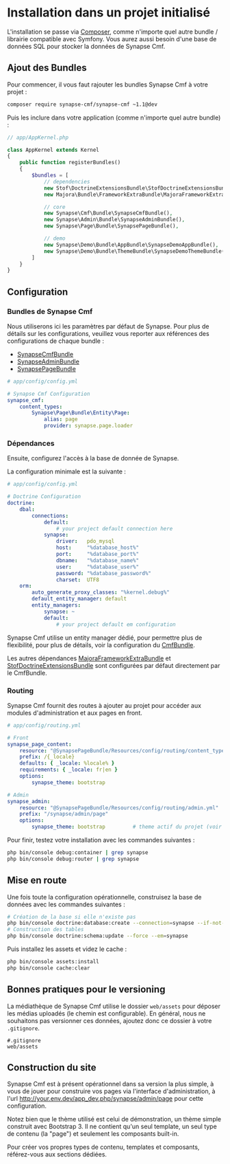# Installation dans un projet initialisé

L'installation se passe via [Composer](https://getcomposer.org/), comme n'importe quel autre bundle / librairie compatible avec Symfony.
Vous aurez aussi besoin d'une base de données SQL pour stocker la données de Synapse Cmf.

## Ajout des Bundles

Pour commencer, il vous faut rajouter les bundles Synapse Cmf à votre projet :

```bash
composer require synapse-cmf/synapse-cmf ~1.1@dev
```

Puis les inclure dans votre application (comme n'importe quel autre bundle) :
```php
// app/AppKernel.php

class AppKernel extends Kernel
{
    public function registerBundles()
    {
        $bundles = [
            // dependencies
            new Stof\DoctrineExtensionsBundle\StofDoctrineExtensionsBundle(),
            new Majora\Bundle\FrameworkExtraBundle\MajoraFrameworkExtraBundle($this),

            // core
            new Synapse\Cmf\Bundle\SynapseCmfBundle(),
            new Synapse\Admin\Bundle\SynapseAdminBundle(),
            new Synapse\Page\Bundle\SynapsePageBundle(),

            // demo
            new Synapse\Demo\Bundle\AppBundle\SynapseDemoAppBundle(),
            new Synapse\Demo\Bundle\ThemeBundle\SynapseDemoThemeBundle(),
        ]
    }
}
```

## Configuration

### Bundles de Synapse Cmf

Nous utiliserons ici les paramètres par défaut de Synapse. Pour plus de détails sur les configurations, veuillez vous reporter aux références des configurations de chaque bundle :

 - [SynapseCmfBundle](distributions/1_cmf_bundle.md)
 - [SynapseAdminBundle](distributions/2_admin_bundle.md)
 - [SynapsePageBundle](distributions/3_page_bundle.md)

```yml
# app/config/config.yml

# Synapse Cmf Configuration
synapse_cmf:
    content_types:
        Synapse\Page\Bundle\Entity\Page:
            alias: page
            provider: synapse.page.loader
```
### Dépendances
Ensuite, configurez l'accès à la base de donnée de Synapse.

La configuration minimale est la suivante :
```yml
# app/config/config.yml

# Doctrine Configuration
doctrine:
    dbal:
        connections:
            default:
                # your project default connection here
            synapse:
                driver:   pdo_mysql
                host:     "%database_host%"
                port:     "%database_port%"
                dbname:   "%database_name%"
                user:     "%database_user%"
                password: "%database_password%"
                charset:  UTF8
    orm:
        auto_generate_proxy_classes: "%kernel.debug%"
        default_entity_manager: default
        entity_managers:
            synapse: ~
            default:
                # your project default em configuration
```

Synapse Cmf utilise un entity manager dédié, pour permettre plus de flexibilité, pour plus de détails, voir la configuration du [CmfBundle](distributions/1_cmf_bundle.md).

Les autres dépendances [MajoraFrameworkExtraBundle](https://github.com/LinkValue/MajoraFrameworkExtraBundle) et [StofDoctrineExtensionsBundle](https://github.com/stof/StofDoctrineExtensionsBundle) sont configurées par défaut directement par le CmfBundle.

### Routing

Synapse Cmf fournit des routes à ajouter au projet pour accéder aux modules d'administration et aux pages en front.

```yml
# app/config/routing.yml

# Front
synapse_page_content:
    resource: "@SynapsePageBundle/Resources/config/routing/content_type.yml"
    prefix: /{_locale}
    defaults: { _locale: %locale% }
    requirements: { _locale: fr|en }
    options:
        synapse_theme: bootstrap

# Admin
synapse_admin:
    resource: "@SynapsePageBundle/Resources/config/routing/admin.yml"
    prefix: "/synapse/admin/page"
    options:
        synapse_theme: bootstrap         # theme actif du projet (voir configuration des thèmes)
```

Pour finir, testez votre installation avec les commandes suivantes :
```bash
php bin/console debug:container | grep synapse
php bin/console debug:router | grep synapse
```

## Mise en route

Une fois toute la configuration opérationnelle, construisez la base de données avec les commandes suivantes :
```bash
# Création de la base si elle n'existe pas
php bin/console doctrine:database:create --connection=synapse --if-not-exists
# Construction des tables
php bin/console doctrine:schema:update --force --em=synapse
```

Puis installez les assets et videz le cache :
```bash
php bin/console assets:install
php bin/console cache:clear
```

## Bonnes pratiques pour le versioning

La médiathèque de Synapse Cmf utilise le dossier `web/assets` pour déposer les médias uploadés (le chemin est configurable). En général, nous ne souhaitons pas versionner ces données, ajoutez donc ce dossier à votre `.gitignore`.
```
#.gitignore
web/assets
```

## Construction du site

Synapse Cmf est à présent opérationnel dans sa version la plus simple, à vous de jouer pour construire vos pages via l'interface d'administration, à l'url http://your.env.dev/app_dev.php/synapse/admin/page pour cette configuration.

Notez bien que le thème utilisé est celui de démonstration, un thème simple construit avec Bootstrap 3. Il ne contient qu'un seul template, un seul type de contenu (la "page") et seulement les composants built-in.

Pour créer vos propres types de contenu, templates et composants, référez-vous aux sections dédiées.
